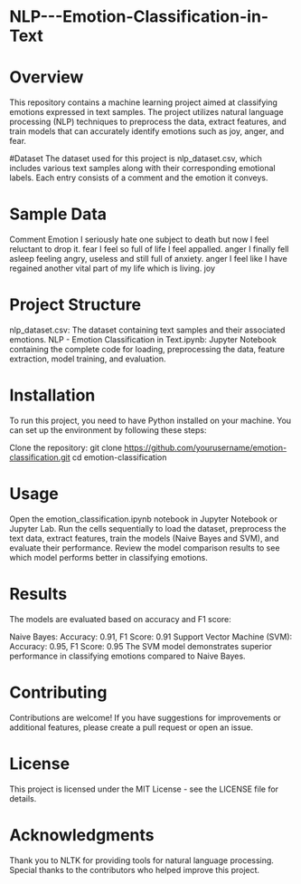 # NLP---Emotion-Classification-in-Text
# Overview
This repository contains a machine learning project aimed at classifying emotions expressed in text samples. The project utilizes natural language processing (NLP) techniques to preprocess the data, extract features, and train models that can accurately identify emotions such as joy, anger, and fear.

#Dataset
The dataset used for this project is nlp_dataset.csv, which includes various text samples along with their corresponding emotional labels. Each entry consists of a comment and the emotion it conveys.

# Sample Data
Comment	Emotion
I seriously hate one subject to death but now I feel reluctant to drop it.	fear
I feel so full of life I feel appalled.	anger
I finally fell asleep feeling angry, useless and still full of anxiety.	anger
I feel like I have regained another vital part of my life which is living.	joy
# Project Structure
nlp_dataset.csv: The dataset containing text samples and their associated emotions.
NLP - Emotion Classification in Text.ipynb: Jupyter Notebook containing the complete code for loading, preprocessing the data, feature extraction, model training, and evaluation.
# Installation
To run this project, you need to have Python installed on your machine. You can set up the environment by following these steps:

Clone the repository:
git clone https://github.com/yourusername/emotion-classification.git
cd emotion-classification
# Usage
Open the emotion_classification.ipynb notebook in Jupyter Notebook or Jupyter Lab.
Run the cells sequentially to load the dataset, preprocess the text data, extract features, train the models (Naive Bayes and SVM), and evaluate their performance.
Review the model comparison results to see which model performs better in classifying emotions.
# Results
The models are evaluated based on accuracy and F1 score:

Naive Bayes: Accuracy: 0.91, F1 Score: 0.91
Support Vector Machine (SVM): Accuracy: 0.95, F1 Score: 0.95
The SVM model demonstrates superior performance in classifying emotions compared to Naive Bayes.

# Contributing
Contributions are welcome! If you have suggestions for improvements or additional features, please create a pull request or open an issue.

# License
This project is licensed under the MIT License - see the LICENSE file for details.

# Acknowledgments
Thank you to NLTK for providing tools for natural language processing.
Special thanks to the contributors who helped improve this project.
